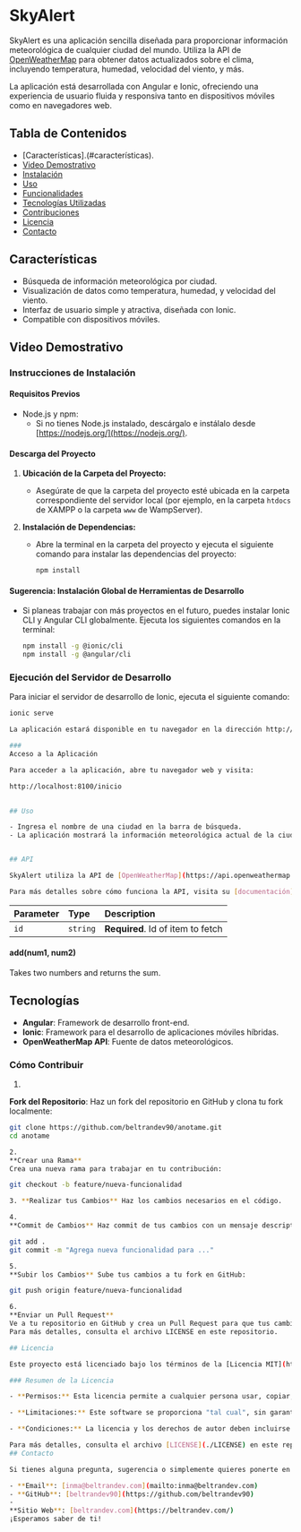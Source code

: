 # SkyAlert

SkyAlert es una aplicación sencilla diseñada para proporcionar información meteorológica de cualquier ciudad del mundo. Utiliza la API de [OpenWeatherMap](https://api.openweathermap.org/) para obtener datos actualizados sobre el clima, incluyendo temperatura, humedad, velocidad del viento, y más.

La aplicación está desarrollada con Angular e Ionic, ofreciendo una experiencia de usuario fluida y responsiva tanto en dispositivos móviles como en navegadores web.

## Tabla de Contenidos
- [Características].(#características).
- [Video Demostrativo](#video-de-demostrativo)
- [Instalación](#instalación)
- [Uso](#uso)
- [Funcionalidades](#funcionalidades)
- [Tecnologías Utilizadas](#tecnologías-utilizadas)
- [Contribuciones](#contribuciones)
- [Licencia](#licencia)
- [Contacto](#contacto)

## Características

- Búsqueda de información meteorológica por ciudad.
- Visualización de datos como temperatura, humedad, y velocidad del viento.
- Interfaz de usuario simple y atractiva, diseñada con Ionic.
- Compatible con dispositivos móviles.

## Video Demostrativo

### Instrucciones de Instalación

#### Requisitos Previos

- Node.js y npm:
  - Si no tienes Node.js instalado, descárgalo e instálalo desde [https://nodejs.org/](https://nodejs.org/).

#### Descarga del Proyecto

1. **Ubicación de la Carpeta del Proyecto:**
   - Asegúrate de que la carpeta del proyecto esté ubicada en la carpeta correspondiente del servidor local (por ejemplo, en la carpeta `htdocs` de XAMPP o la carpeta `www` de WampServer).

2. **Instalación de Dependencias:**
   - Abre la terminal en la carpeta del proyecto y ejecuta el siguiente comando para instalar las dependencias del proyecto:
     ```bash
     npm install
     ```

#### Sugerencia: Instalación Global de Herramientas de Desarrollo

- Si planeas trabajar con más proyectos en el futuro, puedes instalar Ionic CLI y Angular CLI globalmente. Ejecuta los siguientes comandos en la terminal:
  ```bash
  npm install -g @ionic/cli
  npm install -g @angular/cli

### Ejecución del Servidor de Desarrollo

Para iniciar el servidor de desarrollo de Ionic, ejecuta el siguiente comando:

```bash
ionic serve

La aplicación estará disponible en tu navegador en la dirección http://localhost:8100/ o en el puerto que hayas especificado.

###
Acceso a la Aplicación

Para acceder a la aplicación, abre tu navegador web y visita:

http://localhost:8100/inicio

    
## Uso

- Ingresa el nombre de una ciudad en la barra de búsqueda.
- La aplicación mostrará la información meteorológica actual de la ciudad seleccionada.


## API

SkyAlert utiliza la API de [OpenWeatherMap](https://api.openweathermap.org/) para obtener datos meteorológicos.

Para más detalles sobre cómo funciona la API, visita su [documentación](https://openweathermap.org/api).

```

| Parameter | Type     | Description                       |
| :-------- | :------- | :-------------------------------- |
| `id`      | `string` | **Required**. Id of item to fetch |

#### add(num1, num2)

Takes two numbers and returns the sum.


## Tecnologías

- **Angular**: Framework de desarrollo front-end.
- **Ionic**: Framework para el desarrollo de aplicaciones móviles híbridas.
- **OpenWeatherMap API**: Fuente de datos meteorológicos.

### Cómo Contribuir

1. 
**Fork del Repositorio**: Haz un fork del repositorio en GitHub y clona tu fork localmente:

   ```bash
   git clone https://github.com/beltrandev90/anotame.git
   cd anotame

2. 
**Crear una Rama**
Crea una nueva rama para trabajar en tu contribución:

git checkout -b feature/nueva-funcionalidad

3. **Realizar tus Cambios** Haz los cambios necesarios en el código.

4. 
**Commit de Cambios** Haz commit de tus cambios con un mensaje descriptivo:

git add .
git commit -m "Agrega nueva funcionalidad para ..."

5. 
**Subir los Cambios** Sube tus cambios a tu fork en GitHub:

git push origin feature/nueva-funcionalidad

6.
**Enviar un Pull Request**
Ve a tu repositorio en GitHub y crea un Pull Request para que tus cambios sean revisados e incorporados al proyecto principal.
Para más detalles, consulta el archivo LICENSE en este repositorio.

## Licencia

Este proyecto está licenciado bajo los términos de la [Licencia MIT](https://opensource.org/licenses/MIT).

### Resumen de la Licencia

- **Permisos:** Esta licencia permite a cualquier persona usar, copiar, modificar, fusionar, publicar, distribuir, sublicenciar y/o vender copias del software, bajo las siguientes condiciones.
  
- **Limitaciones:** Este software se proporciona "tal cual", sin garantía de ningún tipo, expresa o implícita.

- **Condiciones:** La licencia y los derechos de autor deben incluirse en todas las copias o partes sustanciales del software.

Para más detalles, consulta el archivo [LICENSE](./LICENSE) en este repositorio.
## Contacto

Si tienes alguna pregunta, sugerencia o simplemente quieres ponerte en contacto, puedes hacerlo a través de los siguientes medios:

- **Email**: [inma@beltrandev.com](mailto:inma@beltrandev.com)
- **GitHub**: [beltrandev90](https://github.com/beltrandev90)
- 
**Sitio Web**: [beltrandev.com](https://beltrandev.com/)
¡Esperamos saber de ti!
